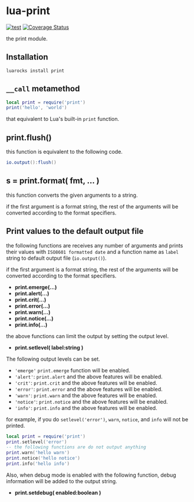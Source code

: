 # lua-print

[![test](https://github.com/mah0x211/lua-print/actions/workflows/test.yml/badge.svg)](https://github.com/mah0x211/lua-print/actions/workflows/test.yml)
[![Coverage Status](https://coveralls.io/repos/github/mah0x211/lua-print/badge.svg?branch=master)](https://coveralls.io/github/mah0x211/lua-print?branch=master)


the print module.


## Installation

```
luarocks install print
```


## `__call` metamethod

```lua
local print = require('print')
print('hello', 'world')
```

that equivalent to Lua's built-in `print` function.


## print.flush()

this function is equivalent to the following code.

```lua
io.output():flush()
```


## s = print.format( fmt, ... )

this function converts the given arguments to a string.

if the first argument is a format string, the rest of the arguments will be converted according to the format specifiers.


## Print values to the default output file

the following functions are receives any number of arguments and prints their values with `ISO8601 formatted date` and a function name as `label` string to default output file (`io.output()`).

if the first argument is a format string, the rest of the arguments will be converted according to the format specifiers.

- **print.emerge(...)**
- **print.alert(...)**
- **print.crit(...)**
- **print.error(...)**
- **print.warn(...)**
- **print.notice(...)**
- **print.info(...)**

the above functions can limit the output by setting the output level.

- **print.setlevel( label:string )**

The following output levels can be set.

- `'emerge'` `print.emerge` function will be enabled.
- `'alert'`: `print.alert` and the above features will be enabled.
- `'crit'`: `print.crit` and the above features will be enabled.
- `'error'`: `print.error` and the above features will be enabled.
- `'warn'`: `print.warn` and the above features will be enabled.
- `'notice'`: `print.notice` and the above features will be enabled.
- `'info'`: `print.info` and the above features will be enabled.

for example, if you do `setlevel('error')`, `warn`, `notice`, and `info` will not be printed.

```lua
local print = require('print')
print.setlevel('error')
-- the following functions are do not output anything
print.warn('hello warn')
print.notice('hello notice')
print.info('hello info')
```

Also, when debug mode is enabled with the following function, debug information will be added to the output string.

- **print.setdebug( enabled:boolean )**

